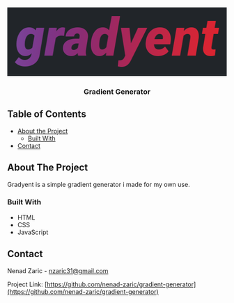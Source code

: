 <br />
<p align="center">
  <a href="https://github.com/nenad-zaric/gradient-generator">
    <img src="images/logo.png" alt="Logo" width="512" height="158">
  </a>

  <h3 align="center">Gradient Generator</h3>
</p>



<!-- TABLE OF CONTENTS -->
## Table of Contents

* [About the Project](#about-the-project)
  * [Built With](#built-with)
* [Contact](#contact)


<!-- ABOUT THE PROJECT -->
## About The Project

Gradyent is a simple gradient generator i made for my own use.


### Built With

* HTML
* CSS
* JavaScript


<!-- CONTACT -->
## Contact

Nenad Zaric - nzaric31@gmail.com

Project Link: [https://github.com/nenad-zaric/gradient-generator](https://github.com/nenad-zaric/gradient-generator)

